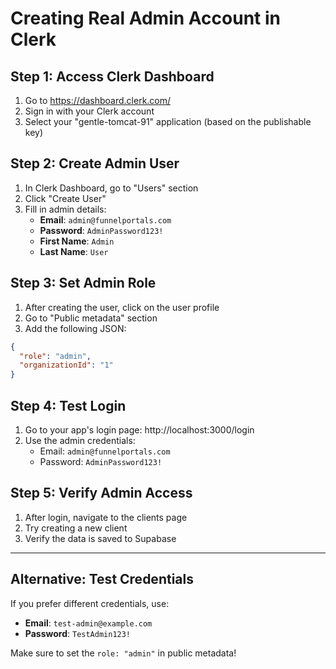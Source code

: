# Creating Real Admin Account in Clerk

## Step 1: Access Clerk Dashboard
1. Go to https://dashboard.clerk.com/
2. Sign in with your Clerk account
3. Select your "gentle-tomcat-91" application (based on the publishable key)

## Step 2: Create Admin User
1. In Clerk Dashboard, go to "Users" section
2. Click "Create User"
3. Fill in admin details:
   - **Email**: `admin@funnelportals.com`
   - **Password**: `AdminPassword123!`
   - **First Name**: `Admin`
   - **Last Name**: `User`

## Step 3: Set Admin Role
1. After creating the user, click on the user profile
2. Go to "Public metadata" section
3. Add the following JSON:
```json
{
  "role": "admin",
  "organizationId": "1"
}
```

## Step 4: Test Login
1. Go to your app's login page: http://localhost:3000/login
2. Use the admin credentials:
   - Email: `admin@funnelportals.com`
   - Password: `AdminPassword123!`

## Step 5: Verify Admin Access
1. After login, navigate to the clients page
2. Try creating a new client
3. Verify the data is saved to Supabase

---

## Alternative: Test Credentials
If you prefer different credentials, use:
- **Email**: `test-admin@example.com`
- **Password**: `TestAdmin123!`

Make sure to set the `role: "admin"` in public metadata!